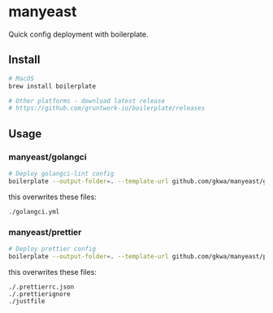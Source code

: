 # manyeast

Quick config deployment with boilerplate.

## Install

```bash
# MacOS
brew install boilerplate

# Other platforms - download latest release
# https://github.com/gruntwork-io/boilerplate/releases
```

## Usage

### manyeast/golangci

```bash
# Deploy golangci-lint config
boilerplate --output-folder=. --template-url github.com/gkwa/manyeast/golangci
```

this overwrites these files:

```
./golangci.yml
```

### manyeast/prettier

```bash
# Deploy prettier config
boilerplate --output-folder=. --template-url github.com/gkwa/manyeast/prettier
```

this overwrites these files:

```
./.prettierrc.json
./.prettierignore
./justfile
```

